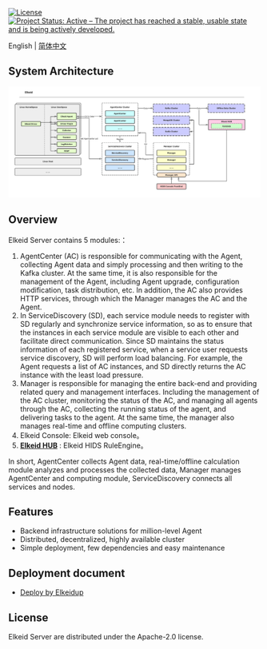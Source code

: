[![License](https://img.shields.io/badge/License-Apache%20v2-blue.svg)](https://github.com/bytedance/Elkeid/blob/main/agent/LICENSE)
[![Project Status: Active – The project has reached a stable, usable state and is being actively developed.](https://www.repostatus.org/badges/latest/active.svg)](https://www.repostatus.org/#active)

English | [简体中文](README-zh_CN.md)
## System Architecture

<img src="docs/server.png"/>

## Overview
Elkeid Server contains 5 modules:：
1. AgentCenter (AC) is responsible for communicating with the Agent, collecting Agent data and simply processing and then writing to the Kafka cluster. At the same time, it is also responsible for the management of the Agent, including Agent upgrade, configuration modification, task distribution, etc. In addition, the AC also provides HTTP services, through which the Manager manages the AC and the Agent.
2. In ServiceDiscovery (SD), each service module needs to register with SD regularly and synchronize service information, so as to ensure that the instances in each service module are visible to each other and facilitate direct communication. Since SD maintains the status information of each registered service, when a service user requests service discovery, SD will perform load balancing. For example, the Agent requests a list of AC instances, and SD directly returns the AC instance with the least load pressure.
3. Manager is responsible for managing the entire back-end and providing related query and management interfaces. Including the management of the AC cluster, monitoring the status of the AC, and managing all agents through the AC, collecting the running status of the agent, and delivering tasks to the agent. At the same time, the manager also manages real-time and offline computing clusters.
4. Elkeid Console: Elkeid web console。
5. **[Elkeid HUB](https://github.com/bytedance/Elkeid-HUB)** : Elkeid HIDS RuleEngine。

In short, AgentCenter collects Agent data, real-time/offline calculation module analyzes and processes the collected data, Manager manages AgentCenter and computing module, ServiceDiscovery connects all services and nodes.

## Features
- Backend infrastructure solutions for million-level Agent
- Distributed, decentralized, highly available cluster
- Simple deployment, few dependencies and easy maintenance

## Deployment document
- [Deploy by Elkeidup](../elkeidup/README.md)

## License
Elkeid Server are distributed under the Apache-2.0 license.
